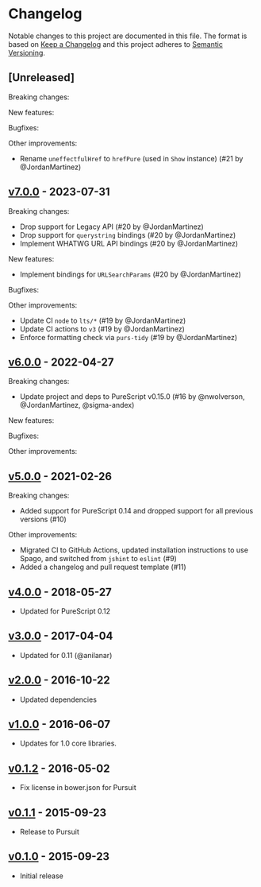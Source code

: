 # Changelog

Notable changes to this project are documented in this file. The format is based on [Keep a Changelog](https://keepachangelog.com/en/1.0.0/) and this project adheres to [Semantic Versioning](https://semver.org/spec/v2.0.0.html).

## [Unreleased]

Breaking changes:

New features:

Bugfixes:

Other improvements:
- Rename `uneffectfulHref` to `hrefPure` (used in `Show` instance) (#21 by @JordanMartinez)

## [v7.0.0](https://github.com/purescript-node/purescript-node-url/releases/tag/v7.0.0) - 2023-07-31

Breaking changes:
- Drop support for Legacy API (#20 by @JordanMartinez)
- Drop support for `querystring` bindings (#20 by @JordanMartinez)
- Implement WHATWG URL API bindings (#20 by @JordanMartinez)

New features:
- Implement bindings for `URLSearchParams` (#20 by @JordanMartinez)

Bugfixes:

Other improvements:
- Update CI `node` to `lts/*` (#19 by @JordanMartinez)
- Update CI actions to `v3` (#19 by @JordanMartinez)
- Enforce formatting check via `purs-tidy` (#19 by @JordanMartinez)

## [v6.0.0](https://github.com/purescript-node/purescript-node-url/releases/tag/v6.0.0) - 2022-04-27

Breaking changes:
- Update project and deps to PureScript v0.15.0 (#16 by @nwolverson, @JordanMartinez, @sigma-andex)

New features:

Bugfixes:

Other improvements:

## [v5.0.0](https://github.com/purescript-node/purescript-node-url/releases/tag/v5.0.0) - 2021-02-26

Breaking changes:
  - Added support for PureScript 0.14 and dropped support for all previous versions (#10)

Other improvements:
  - Migrated CI to GitHub Actions, updated installation instructions to use Spago, and switched from `jshint` to `eslint` (#9)
  - Added a changelog and pull request template (#11)

## [v4.0.0](https://github.com/purescript-node/purescript-node-url/releases/tag/v4.0.0) - 2018-05-27

- Updated for PureScript 0.12

## [v3.0.0](https://github.com/purescript-node/purescript-node-url/releases/tag/v3.0.0) - 2017-04-04

- Updated for 0.11 (@anilanar)

## [v2.0.0](https://github.com/purescript-node/purescript-node-url/releases/tag/v2.0.0) - 2016-10-22

- Updated dependencies

## [v1.0.0](https://github.com/purescript-node/purescript-node-url/releases/tag/v1.0.0) - 2016-06-07

- Updates for 1.0 core libraries.

## [v0.1.2](https://github.com/purescript-node/purescript-node-url/releases/tag/v0.1.2) - 2016-05-02

- Fix license in bower.json for Pursuit

## [v0.1.1](https://github.com/purescript-node/purescript-node-url/releases/tag/v0.1.1) - 2015-09-23

- Release to Pursuit

## [v0.1.0](https://github.com/purescript-node/purescript-node-url/releases/tag/v0.1.0) - 2015-09-23

- Initial release
